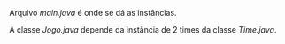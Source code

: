 Arquivo _main.java_ é onde se dá as instâncias.


A classe _Jogo.java_ depende da instância de 2 times da classe _Time.java_.
